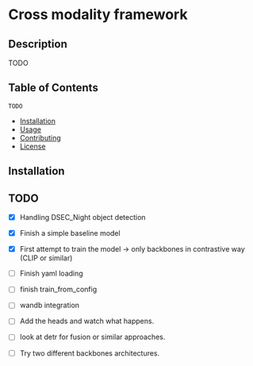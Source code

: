 # Cross modality framework

## Description

TODO

## Table of Contents
    TODO
- [Installation](#installation)
- [Usage](#usage)
- [Contributing](#contributing)
- [License](#license)

## Installation

## TODO
- [X] Handling DSEC_Night object detection
- [X] Finish a simple baseline model
- [X] First attempt to train the model -> only backbones in contrastive way (CLIP or similar)
- [ ] Finish yaml loading
- [ ] finish train_from_config
- [ ] wandb integration

- [ ] Add the heads and watch what happens.
- [ ] look at detr for fusion or similar approaches.
- [ ] Try two different backbones architectures.